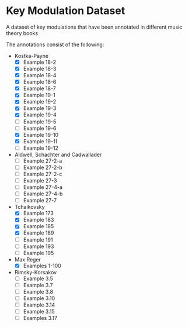 # Key Modulation Dataset

A dataset of key modulations that have been annotated in different music theory books

The annotations consist of the following:

- Kostka-Payne
  - [x] Example 18-2
  - [x] Example 18-3
  - [x] Example 18-4
  - [x] Example 18-6
  - [x] Example 18-7
  - [x] Example 19-1
  - [x] Example 19-2
  - [x] Example 19-3
  - [x] Example 19-4
  - [ ] Example 19-5
  - [ ] Example 19-6
  - [x] Example 19-10
  - [x] Example 19-11
  - [ ] Example 19-12
- Aldwell, Schachter and Cadwallader
  - [ ] Example 27-2-a
  - [ ] Example 27-2-b
  - [ ] Example 27-2-c
  - [ ] Example 27-3
  - [ ] Example 27-4-a
  - [ ] Example 27-4-b
  - [ ] Example 27-7
- Tchaikovsky
  - [X] Example 173
  - [X] Example 183
  - [X] Example 185
  - [X] Example 189
  - [ ] Example 191
  - [ ] Example 193
  - [ ] Example 195
- Max Reger
  - [x] Examples 1-100
- Rimsky-Korsakov
  - [ ] Example 3.5
  - [ ] Example 3.7
  - [ ] Example 3.8
  - [ ] Example 3.10
  - [ ] Example 3.14
  - [ ] Example 3.15
  - [ ] Examples 3.17
